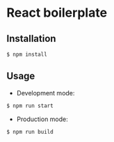 # React boilerplate

## Installation
```sh
$ npm install
```
## Usage
- Development mode:
```sh
$ npm run start
```
- Production mode:
```sh
$ npm run build
```
